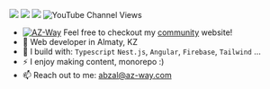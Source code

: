 [<img src="https://img.shields.io/badge/github-%2312100E.svg?&style=for-the-badge&logo=github&logoColor=white&color=black" />](https://github.com/abzalkhairullaluy)
[<img src="https://img.shields.io/badge/instagram-%2312100E.svg?&style=for-the-badge&logo=instagram&color=405DE6" />](https://instagram.com/az.way.notes) 
[<img src="https://img.shields.io/badge/youtube-%230077B5.svg?&style=for-the-badge&logo=youtube&logoColor=white&color=FF0000" />](https://www.youtube.com/channel/UCtW95DSAa04kqLAGL19szXQ)
![YouTube Channel Views](https://img.shields.io/youtube/channel/views/UCtW95DSAa04kqLAGL19szXQ)

- [![AZ-Way](https://az-way.com/assets/favicon-16x16.png)](https://az-way.com/) 
Feel free to checkout my [community](https://az-way.com/) website!
- 🏢 Web developer in Almaty, KZ
- 🧰 I build with: `Typescript` `Nest.js`, `Angular`, `Firebase`, `Tailwind` ...
- ⚡ I enjoy making content, monorepo :)
- 📫 Reach out to me: abzal@az-way.com
